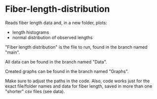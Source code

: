 # Fiber-length-distribution

Reads fiber length data and, in a new folder, plots:

- length histograms
- normal distribution of observed lengths

"Fiber length distribution" is the file to run, found in the branch named "main".

All data can be found in the branch named "Data".

Created graphs can be found in the branch named "Graphs".

Make sure to adjust the paths in the code. Also, code works just for the exact file/folder names and data for fiber length, saved in more than one "shorter" csv files (see data).
